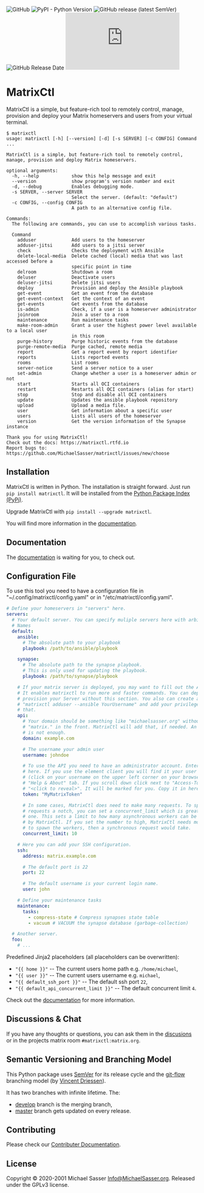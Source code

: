 ![GitHub](https://img.shields.io/github/license/MichaelSasser/matrixctl?style=flat-square)
![PyPI - Python Version](https://img.shields.io/pypi/pyversions/matrixctl?style=flat-square)
![GitHub release (latest SemVer)](https://img.shields.io/github/v/release/michaelsasser/matrixctl?style=flat-square)
![GitHub Release Date](https://img.shields.io/github/release-date/michaelsasser/matrixctl?style=flat-square)
![Matrix](https://img.shields.io/matrix/matrixctl:matrix.org?server_fqdn=matrix.org&style=flat-square)

# MatrixCtl

MatrixCtl is a simple, but feature-rich tool to remotely control, manage,
provision and deploy your Matrix homeservers and users from your virtual
terminal.

```console
$ matrixctl
usage: matrixctl [-h] [--version] [-d] [-s SERVER] [-c CONFIG] Command ...

MatrixCtl is a simple, but feature-rich tool to remotely control, manage, provision and deploy Matrix homeservers.

optional arguments:
  -h, --help            show this help message and exit
  --version             show program's version number and exit
  -d, --debug           Enables debugging mode.
  -s SERVER, --server SERVER
                        Select the server. (default: "default")
  -c CONFIG, --config CONFIG
                        A path to an alternative config file.

Commands:
  The following are commands, you can use to accomplish various tasks.

  Command
    adduser             Add users to the homeserver
    adduser-jitsi       Add users to a jitsi server
    check               Checks the deployment with Ansible
    delete-local-media  Delete cached (local) media that was last accessed before a
                        specific point in time
    delroom             Shutdown a room
    deluser             Deactivate users
    deluser-jitsi       Delete jitsi users
    deploy              Provision and deploy the Ansible playbook
    get-event           Get an event from the database
    get-event-context   Get the context of an event
    get-events          Get events from the database
    is-admin            Check, if a user is a homeserver administrator
    joinroom            Join a user to a room
    maintenance         Run maintenance tasks
    make-room-admin     Grant a user the highest power level available to a local user
                        in this room
    purge-history       Purge historic events from the database
    purge-remote-media  Purge cached, remote media
    report              Get a report event by report identifier
    reports             Lists reported events
    rooms               List rooms
    server-notice       Send a server notice to a user
    set-admin           Change whether a user is a homeserver admin or not
    start               Starts all OCI containers
    restart             Restarts all OCI containers (alias for start)
    stop                Stop and disable all OCI containers
    update              Updates the ansible playbook repository
    upload              Upload a media file.
    user                Get information about a specific user
    users               Lists all users of the homeserver
    version             Get the version information of the Synapse instance

Thank you for using MatrixCtl!
Check out the docs: https://matrixctl.rtfd.io
Report bugs to: https://github.com/MichaelSasser/matrixctl/issues/new/choose
```

## Installation

MatrixCtl is written in Python. The installation is straight forward. Just run
`pip install matrixctl`. It will be installed from the
[Python Package Index (PyPi)](https://pypi.org/project/matrixctl/).

Upgrade MatrixCtl with `pip install --upgrade matrixctl`.

You will find more information in the
[documentation](https://matrixctl.readthedocs.io/en/latest/installation.html).

## Documentation

The [documentation](https://matrixctl.readthedocs.io/en/latest/index.html) is
waiting for you, to check out.

## Configuration File

To use this tool you need to have a configuration file in
"~/.config/matrixctl/config.yaml" or in "/etc/matrixctl/config.yaml".

```yaml
# Define your homeservers in "servers" here.
servers:
  # Your default server. You can specify muliple servers here with arbitrary
  # Names
  default:
    ansible:
      # The absolute path to your playbook
      playbook: /path/to/ansible/playbook

    synapse:
      # The absolute path to the synapse playbook.
      # This is only used for updating the playbook.
      playbook: /path/to/synapse/playbook

    # If your matrix server is deployed, you may want to fill out the API section.
    # It enables matrixctl to run more and faster commands. You can deploy and
    # provision your Server without this section. You also can create a user with
    # "matrixctl adduser --ansible YourUsername" and add your privileges after
    # that.
    api:
      # Your domain should be something like "michaelsasser.org" without the
      # "matrix." in the front. MatrixCtl will add that, if needed. An IP-Address
      # is not enough.
      domain: example.com

      # The username your admin user
      username: johndoe

      # To use the API you need to have an administrator account. Enter your Token
      # here. If you use the element client you will find it your user settings
      # (click on your username on the upper left corner on your browser) in the
      # "Help & About" tab. If you scroll down click next to "Access-Token:" on
      # "<click to reveal>". It will be marked for you. Copy it in here.
      token: "MyMatrixToken"

      # In some cases, MatrixCtl does need to make many requests. To speed those
      # requests a notch, you can set a concurrent_limit which is greater than
      # one. This sets a limit to how many asynchronous workers can be spawned
      # by MatrixCtl. If you set the number to high, MatrixCtl needs more time
      # to spawn the workers, then a synchronous request would take.
      concurrent_limit: 10

    # Here you can add your SSH configuration.
    ssh:
      address: matrix.example.com

      # The default port is 22
      port: 22

      # The default username is your current login name.
      user: john

    # Define your maintenance tasks
    maintenance:
      tasks:
        - compress-state # Compress synapses state table
        - vacuum # VACUUM the synapse database (garbage-collection)

  # Another server.
  foo:
    # ...
```

Predefined Jinja2 placeholders (all placeholders can be overwritten):

- `"{{ home }}"` -- The current users home path e.g. `/home/michael`,
- `"{{ user }}"` -- The current users username e.g. `michael`,
- `"{{ default_ssh_port }}"` -- The default ssh port `22`,
- `"{{ default_api_concurrent_limit }}"` -- The default concurrent limit `4`.

Check out the
[documentation](https://matrixctl.readthedocs.io/en/latest/getting_started/config_file.html)
for more information.

## Discussions & Chat

If you have any thoughts or questions, you can ask them in the
[discusions](https://github.com/MichaelSasser/matrixctl/discussions) or in the
projects matrix room `#matrixctl:matrix.org`.

## Semantic Versioning and Branching Model

This Python package uses [SemVer](https://semver.org/) for its release cycle
and the
[git-flow](https://danielkummer.github.io/git-flow-cheatsheet/index.html)
branching model (by [Vincent Driessen](https://nvie.com/about/)).

It has two branches with infinite lifetime. The:

- [develop](https://github.com/MichaelSasser/matrixctl/tree/develop) branch is
  the merging branch,
- [master](https://github.com/MichaelSasser/matrixctl/tree/master) branch gets
  updated on every release.

## Contributing

Please check our
[Contributer Documentation](https://matrixctl.readthedocs.io/en/latest/contributer_documentation/index.html#contributer-documentation).

## License

Copyright &copy; 2020-2001 Michael Sasser <Info@MichaelSasser.org>. Released
under the GPLv3 license.
